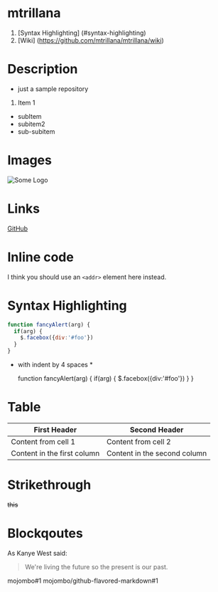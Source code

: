 # mtrillana

1. [Syntax Highlighting] (#syntax-highlighting)
2. [Wiki] (https://github.com/mtrillana/mtrillana/wiki)

# Description
 - just a sample repository

1. Item 1
 * subItem
 * subitem2
  * sub-subitem
  
# Images
![Some Logo](https://upload.wikimedia.org/wikipedia/commons/a/ab/Logo_TV_2015.png)

# Links
[GitHub](http://github.com)

# Inline code
I think you should use an
`<addr>` element here instead.

# Syntax Highlighting

```javascript
function fancyAlert(arg) {
  if(arg) {
    $.facebox({div:'#foo'})
  }
}
```
* with indent by 4 spaces *
 
    function fancyAlert(arg) {
        if(arg) {
            $.facebox({div:'#foo'})
        }
    }

# Table
First Header | Second Header
------------ | -------------
Content from cell 1 | Content from cell 2
Content in the first column | Content in the second column

# Strikethrough
~~this~~

# Blockqoutes
As Kanye West said:
> We're living the future so
> the present is our past.

mojombo#1
mojombo/github-flavored-markdown#1
